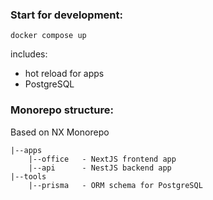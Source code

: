 ### Start for development:

```
docker compose up
```

includes:

- hot reload for apps
- PostgreSQL

### Monorepo structure:

Based on NX Monorepo

```
|--apps
    |--office   - NextJS frontend app
    |--api      - NestJS backend app
|--tools
    |--prisma   - ORM schema for PostgreSQL
```
